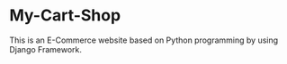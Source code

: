 # My-Cart-Shop
This is an E-Commerce website based on Python programming by using Django Framework.

